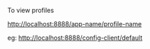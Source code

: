 To view profiles

[http://localhost:8888/app-name/profile-name]()

eg: [http://localhost:8888/config-client/default]()
